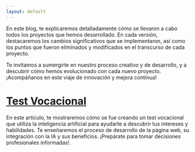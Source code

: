 ```yaml
---
layout: default
---
```


En este blog, te explicaremos detalladamente cómo se llevaron a cabo todos los proyectos que hemos desarrollado. En cada versión, destacaremos los cambios significativos que se implementaron, así como los puntos que fueron eliminados y modificados en el transcurso de cada proyecto.

Te invitamos a sumergirte en nuestro proceso creativo y de desarrollo, y a descubrir cómo hemos evolucionado con cada nuevo proyecto. ¡Acompáñanos en este viaje de innovación y mejora continua!

# [Test Vocacional](./test-vocacional.html)

En este artículo, te mostraremos cómo se fue creando un test vocacional que utiliza la inteligencia artificial para ayudarte a descubrir tus intereses y habilidades. Te enseñaremos el proceso de desarrollo de la página web, su integración con la IA y sus beneficios. ¡Prepárate para tomar decisiones profesionales informadas!.


<!--### Small image

![Octocat](https://github.githubassets.com/images/icons/emoji/octocat.png)-->


<!--<dl>
<dt>Name</dt>
<dd>Godzilla</dd>
<dt>Born</dt>
<dd>1952</dd>
<dt>Birthplace</dt>
<dd>Japan</dd>
<dt>Color</dt>
<dd>Green</dd>
</dl>-->

